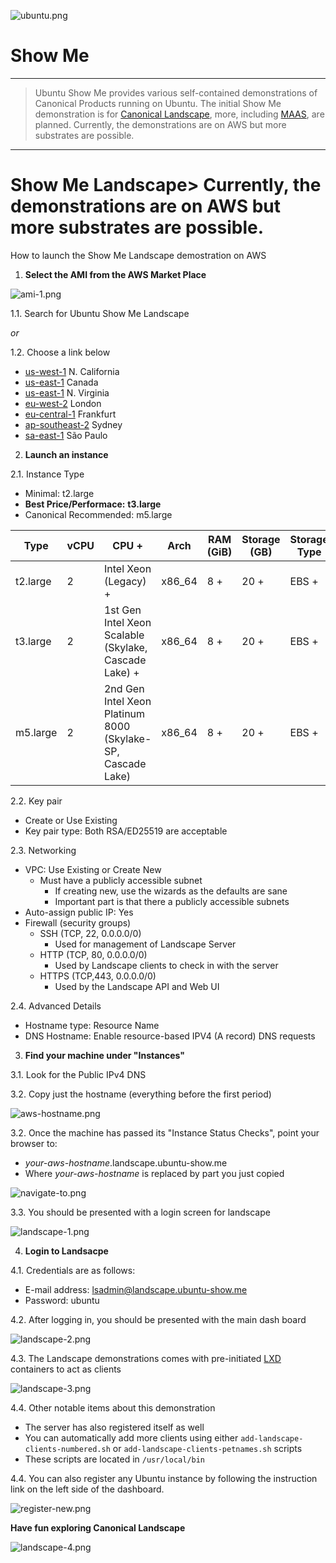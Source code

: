 ![ubuntu.png](https://github.com/ThinGuy/show-me/blob/main/docs/ubuntu.png?raw=true)
# Show Me
----
> Ubuntu Show Me provides various self-contained demonstrations of Canonical Products running on Ubuntu.
> The initial Show Me demonstration is for [Canonical Landscape](https://landscape.canonical.com/), more, including [MAAS](https://maas.io/), are planned.
> Currently, the demonstrations are on AWS but more substrates are possible.
----

# Show Me Landscape> Currently, the demonstrations are on AWS but more substrates are possible.


How to launch the Show Me Landscape demostration on AWS

1. **Select the AMI from the AWS Market Place**

![ami-1.png](https://github.com/ThinGuy/show-me/blob/main/docs/ami-1.png?raw=true)

1.1. Search for Ubuntu Show Me Landscape

   *or*

1.2. Choose a link below

  - [us-west-1](https://console.aws.amazon.com/ec2/v2/home?region=us-west-1#LaunchInstanceWizard:ami=ami-0510b2fed91725dc5) N. California
  - [us-east-1](https://console.aws.amazon.com/ec2/v2/home?region=ca-central-1#LaunchInstanceWizard:ami=ami-04ae43d248daf4a4e) Canada
  - [us-east-1](https://console.aws.amazon.com/ec2/v2/home?region=us-east-1#LaunchInstanceWizard:ami=ami-0fc749ac2e9baf9fc) N. Virginia
  - [eu-west-2](https://console.aws.amazon.com/ec2/v2/home?region=eu-west-2#LaunchInstanceWizard:ami=ami-08dc4ca0d790b5dfa) London
  - [eu-central-1](https://console.aws.amazon.com/ec2/v2/home?region=eu-central-1#LaunchInstanceWizard:ami=ami-0b054c91f11cd9fb8) Frankfurt
  - [ap-southeast-2](https://console.aws.amazon.com/ec2/v2/home?region=ap-southeast-2#LaunchInstanceWizard:ami=ami-0458f5f08b5f0a7cd) Sydney
  - [sa-east-1](https://console.aws.amazon.com/ec2/v2/home?region=sa-east-1#LaunchInstanceWizard:ami=ami-0f44f06e094cb8b90) São Paulo

2. **Launch an instance**

2.1. Instance Type
  + Minimal:  t2.large
  + **Best Price/Performace:**  **t3.large**
  + Canonical Recommended:  m5.large

| Type     | vCPU | CPU    +| Arch   | RAM (GiB) | Storage (GB) | Storage Type | Linux pricing |
| -------- | ---- | ----------------------------------------------------------- | ------ | --------- | ------------ | ------------ | ------------- |
| t2.large | 2    | Intel Xeon (Legacy)    +| x86_64 | 8    +| 20    +| EBS    +| 0.0928 USD/hr |
| t3.large | 2    | 1st Gen Intel Xeon Scalable (Skylake, Cascade Lake)    +| x86_64 | 8    +| 20    +| EBS    +| 0.0832 USD/hr |
| m5.large | 2    | 2nd Gen Intel Xeon Platinum 8000 (Skylake-SP, Cascade Lake) | x86_64 | 8    +| 20    +| EBS    +| 0.096 USD/hr  |

2.2. Key pair
  + Create or Use Existing
  + Key pair type:  Both RSA/ED25519 are acceptable

2.3. Networking
  + VPC:  Use Existing or Create New
    + Must have a publicly accessible subnet
      + If creating new, use the wizards as the defaults are sane
      + Important part is that there a publicly accessible subnets
  + Auto-assign public IP:  Yes
  + Firewall (security groups)
    + SSH (TCP, 22, 0.0.0.0/0)
      + Used for management of Landscape Server
    + HTTP (TCP, 80, 0.0.0.0/0)
      + Used by Landscape clients to check in with the server
    + HTTPS (TCP,443, 0.0.0.0/0)
      + Used by the Landscape API and Web UI

2.4. Advanced Details
  + Hostname type:  Resource Name
  + DNS Hostname: Enable resource-based IPV4 (A record) DNS requests

3. **Find your machine under "Instances"**

3.1. Look for the Public IPv4 DNS

3.2. Copy just the hostname (everything before the first period)

![aws-hostname.png](https://github.com/ThinGuy/show-me/blob/main/docs/aws-hostname.png)

3.2. Once the machine has passed its "Instance Status Checks", point your browser to:

  + *your-aws-hostname*.landscape.ubuntu-show.me
  + Where *your-aws-hostname* is replaced by part you just copied

![navigate-to.png](https://github.com/ThinGuy/show-me/blob/main/docs/navigate-to.png)

3.3. You should be presented with a login screen for landscape

![landscape-1.png](https://github.com/ThinGuy/show-me/blob/main/docs/landscape-1.png)

4. **Login to Landsacpe**

4.1. Credentials are as follows:
  + E-mail address: lsadmin@landscape.ubuntu-show.me
  + Password: ubuntu

4.2. After logging in, you should be presented with the main dash board

![landscape-2.png](https://github.com/ThinGuy/show-me/blob/main/docs/landscape-2.png)

4.3. The Landscape demonstrations comes with pre-initiated [LXD ](https://linuxcontainers.org/lxd/introduction/)containers to act as clients

![landscape-3.png](https://github.com/ThinGuy/show-me/blob/main/docs/landscape-3.png)

4.4. Other notable items about this demonstration
  + The server has also registered itself as well
  + You can automatically add more clients using either `add-landscape-clients-numbered.sh` or `add-landscape-clients-petnames.sh` scripts
  + These scripts are located in `/usr/local/bin`

4.4. You can also register any Ubuntu instance by following the instruction link on the left side of the dashboard.

![register-new.png](https://github.com/ThinGuy/show-me/blob/main/docs/register-new.png)

**Have fun exploring Canonical Landscape**

![landscape-4.png](https://github.com/ThinGuy/show-me/blob/main/docs/landscape-4.png)

